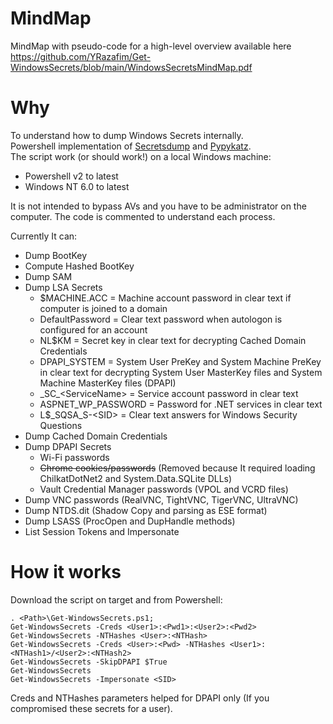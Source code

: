 # MindMap

MindMap with pseudo-code for a high-level overview available here <https://github.com/YRazafim/Get-WindowsSecrets/blob/main/WindowsSecretsMindMap.pdf>

# Why

To understand how to dump Windows Secrets internally.<br/>
Powershell implementation of [Secretsdump](<https://github.com/SecureAuthCorp/impacket/blob/master/examples/secretsdump.py>) and [Pypykatz](<https://github.com/skelsec/pypykatz>).<br/>
The script work (or should work!) on a local Windows machine:
  * Powershell v2 to latest
  * Windows NT 6.0 to latest

It is not intended to bypass AVs and you have to be administrator on the computer. The code is commented to understand each process.

Currently It can:<br/>
   * Dump BootKey
   * Compute Hashed BootKey
   * Dump SAM
   * Dump LSA Secrets
      *	$MACHINE.ACC = Machine account password in clear text if computer is joined to a domain<br/>
      * DefaultPassword = Clear text password when autologon is configured for an account<br/>
      * NL$KM = Secret key in clear text for decrypting Cached Domain Credentials<br/>
      * DPAPI_SYSTEM = System User PreKey and System Machine PreKey in clear text for decrypting System User MasterKey files and System Machine MasterKey files (DPAPI)<br/>
      * \_SC\_&lt;ServiceName&gt; = Service account password in clear text<br/>
      * ASPNET_WP_PASSWORD = Password for .NET services in clear text<br/>
      * L$_SQSA_S-&lt;SID&gt; = Clear text answers for Windows Security Questions
   * Dump Cached Domain Credentials
   * Dump DPAPI Secrets<br/>
      * Wi-Fi passwords<br/>
      * <del>Chrome cookies/passwords</del> (Removed because It required loading ChilkatDotNet2 and System.Data.SQLite DLLs)<br/>
      * Vault Credential Manager passwords (VPOL and VCRD files)
   * Dump VNC passwords (RealVNC, TightVNC, TigerVNC, UltraVNC)
   * Dump NTDS.dit (Shadow Copy and parsing as ESE format)
   * Dump LSASS (ProcOpen and DupHandle methods)
   * List Session Tokens and Impersonate

# How it works

Download the script on target and from Powershell:
```
. <Path>\Get-WindowsSecrets.ps1;
Get-WindowsSecrets -Creds <User1>:<Pwd1>:<User2>:<Pwd2>
Get-WindowsSecrets -NTHashes <User>:<NTHash>
Get-WindowsSecrets -Creds <User>:<Pwd> -NTHashes <User1>:<NTHash1>/<User2>:<NTHash2>
Get-WindowsSecrets -SkipDPAPI $True
Get-WindowsSecrets
Get-WindowsSecrets -Impersonate <SID>
```

Creds and NTHashes parameters helped for DPAPI only (If you compromised these secrets for a user).
